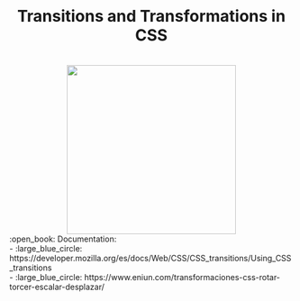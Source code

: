 <br>
<div align="center">
  <h1>Transitions and Transformations in CSS</h1>
  <br>
  <img height="300" src="https://agencia13.es/wp-content/uploads/2021/08/diseno-web-con-html5-y-css3.png" />
</div>
:open_book: Documentation: <br>
- :large_blue_circle: https://developer.mozilla.org/es/docs/Web/CSS/CSS_transitions/Using_CSS_transitions <br>
- :large_blue_circle: https://www.eniun.com/transformaciones-css-rotar-torcer-escalar-desplazar/
